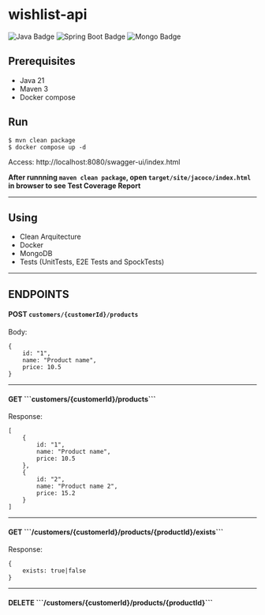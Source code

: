 # wishlist-api

![Java Badge](https://img.shields.io/badge/Java-21-blue)
![Spring Boot Badge](https://img.shields.io/badge/Spring_Boot-3.2.3-darkgreen)
![Mongo Badge](https://img.shields.io/badge/MongoDB-7.0.7-darkgreen)

## Prerequisites

- Java 21
- Maven 3
- Docker compose

## Run
```
$ mvn clean package
$ docker compose up -d
```

Access:
http://localhost:8080/swagger-ui/index.html

**After runnning `maven clean package`, open `target/site/jacoco/index.html` in browser to see Test Coverage Report**

<hr/>

## Using
- Clean Arquitecture
- Docker
- MongoDB
- Tests (UnitTests, E2E Tests and SpockTests)

<hr/>

## ENDPOINTS

#### POST ```customers/{customerId}/products```


Body:
```
{
    id: "1",
    name: "Product name",
    price: 10.5
}
```

<hr/>

<h4>GET
```customers/{customerId}/products```
</h4>

Response:
```
[
    {
        id: "1",
        name: "Product name",
        price: 10.5
    },
    {
        id: "2",
        name: "Product name 2",
        price: 15.2
    }
]
```
<hr/>

<h4>GET
```/customers/{customerId}/products/{productId}/exists```
</h4>


Response:
```
{
    exists: true|false
}
```

<hr/>

<h4>DELETE
```/customers/{customerId}/products/{productId}```
</h4>
